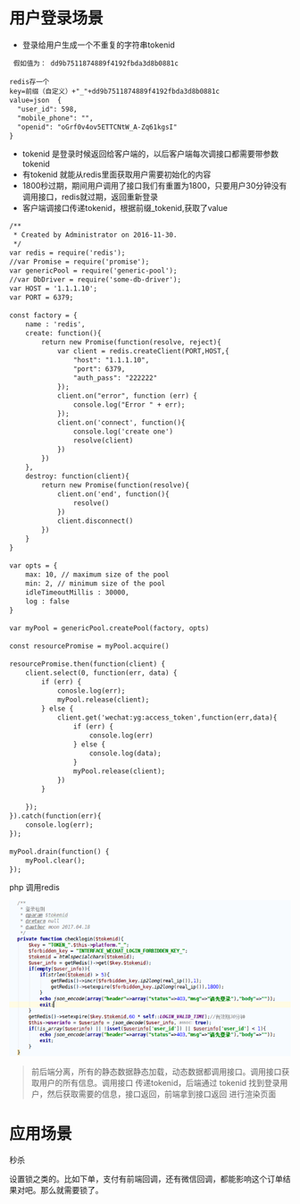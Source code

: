 # 用户登录场景

- 登录给用户生成一个不重复的字符串tokenid

```shell
 假如值为： dd9b7511874889f4192fbda3d8b0881c

redis存一个
key=前缀（自定义）+"_"+dd9b7511874889f4192fbda3d8b0881c
value=json  {
  "user_id": 598,
  "mobile_phone": "",
  "openid": "oGrf0v4ov5ETTCNtW_A-Zq61kgsI"
}
```

- tokenid 是登录时候返回给客户端的，以后客户端每次调接口都需要带参数 tokenid
- 有tokenid 就能从redis里面获取用户需要初始化的内容
- 1800秒过期，期间用户调用了接口我们有重置为1800，只要用户30分钟没有调用接口，redis就过期，返回重新登录
- 客户端调接口传递tokenid，根据前缀_tokenid,获取了value

```shell
/**
 * Created by Administrator on 2016-11-30.
 */
var redis = require('redis');
//var Promise = require('promise');
var genericPool = require('generic-pool');
//var DbDriver = require('some-db-driver');
var HOST = '1.1.1.10';
var PORT = 6379;

const factory = {
    name : 'redis',
    create: function(){
        return new Promise(function(resolve, reject){
            var client = redis.createClient(PORT,HOST,{
                "host": "1.1.1.10",
                "port": 6379,
                "auth_pass": "222222"
            });
            client.on("error", function (err) {
                console.log("Error " + err);
            });
            client.on('connect', function(){
                console.log('create one')
                resolve(client)
            })
        })
    },
    destroy: function(client){
        return new Promise(function(resolve){
            client.on('end', function(){
                resolve()
            })
            client.disconnect()
        })
    }
}

var opts = {
    max: 10, // maximum size of the pool
    min: 2, // minimum size of the pool
    idleTimeoutMillis : 30000,
    log : false
}

var myPool = genericPool.createPool(factory, opts)

const resourcePromise = myPool.acquire()

resourcePromise.then(function(client) {
    client.select(0, function(err, data) {
        if (err) {
            conosle.log(err);
            myPool.release(client);
        } else {
            client.get('wechat:yg:access_token',function(err,data){
                if (err) {
                    console.log(err)
                } else {
                    console.log(data);
                }
                myPool.release(client);
            })
        }

    });
}).catch(function(err){
    console.log(err);
});

myPool.drain(function() {
    myPool.clear();
});
```

php 调用redis

![](pic/1.png)

> 前后端分离，所有的静态数据静态加载，动态数据都调用接口。调用接口获取用户的所有信息。调用接口  传递tokenid，后端通过 tokenid 找到登录用户，然后获取需要的信息，接口返回，前端拿到接口返回  进行渲染页面

# 应用场景

秒杀

设置锁之类的。比如下单，支付有前端回调，还有微信回调，都能影响这个订单结果对吧。那么就需要锁了。



